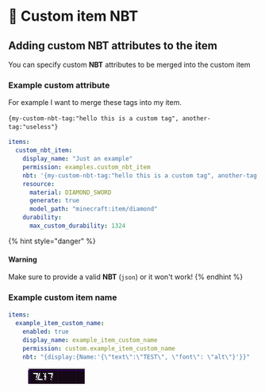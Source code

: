 # 📎 Custom item NBT

## Adding custom NBT attributes to the item

You can specify custom **NBT** attributes to be merged into the custom item

### Example custom attribute

For example I want to merge these tags into my item.

`{my-custom-nbt-tag:"hello this is a custom tag", another-tag:"useless"}`

```yaml
items:
  custom_nbt_item:
    display_name: "Just an example"
    permission: examples.custom_nbt_item
    nbt: '{my-custom-nbt-tag:"hello this is a custom tag", another-tag:"useless"}'
    resource:
      material: DIAMOND_SWORD
      generate: true
      model_path: "minecraft:item/diamond"
    durability:
      max_custom_durability: 1324
```

{% hint style="danger" %}
#### Warning

Make sure to provide a valid **NBT** (`json`) or it won't work!
{% endhint %}

### Example custom item name

```yml
items:
  example_item_custom_name:
    enabled: true
    display_name: example_item_custom_name
    permission: custom.example_item_custom_name
    nbt: "{display:{Name:'{\"text\":\"TEST\", \"font\": \"alt\"}'}}"
```

<figure><img src="../../.gitbook/assets/nbt_custom_item_name_example.png" alt=""><figcaption></figcaption></figure>
